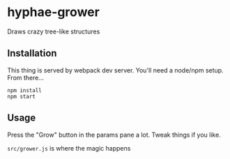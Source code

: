 # hyphae-grower

Draws crazy tree-like structures

## Installation
This thing is served by webpack dev server. You'll need a node/npm setup. From there...

```
npm install
npm start
```

## Usage

Press the "Grow" button in the params pane a lot. Tweak things if you like.

`src/grower.js` is where the magic happens
